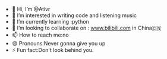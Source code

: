 - 👋 Hi, I’m @Ativr
- 👀 I’m interested in writing code and listening music
- 🌱 I’m currently learning :python
- 💞️ I’m looking to collaborate on : www.bilibili.com in China🇨🇳
- 📫 How to reach me:no
- 😄 Pronouns:Never gonna give you up
- ⚡ Fun fact:Don't look behind you.

<!---
Ativr/Ativr is a ✨ special ✨ repository because its `README.md` (this file) appears on your GitHub profile.
You can click the Preview link to take a look at your changes.
--->
